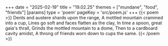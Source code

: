 +++
date = "2025-02-19"
title = "19.02.25"
themes = ["mundane", "food", "friends"]
[params]
  type = 'poem'
  pageKey = 'src/poem.js'
+++
{{< poem >}}
Dents and austere shards upon the range,
A mottled mountain crammed into a cup,
Lines go soft and faces flatten as the clay,
In time a spoon, great gaia's thrall,
Grinds the mottled mountain to a dome,
Then to a cardboard cavity amidst,
A throng of friends worn down to cups the same.
{{< /poem >}}